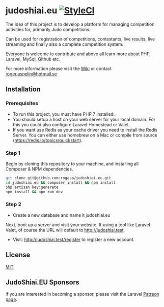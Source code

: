 # judoshiai.eu [![StyleCI](https://github.styleci.io/repos/282250229/shield?branch=master)](https://github.styleci.io/repos/282250229?branch=master)

The idea of this project is to develop a platform for managing competition activities for, primarily Judo competitions.

Can be used for registration of competitions, contestants, live results, live streaming and finally also a complete competition system.

Everyone is welcome to contribute and above all learn more about PHP, Laravel, MySql, Github etc.

For more information please visit the [Wiki](https://github.com/rogasp/judoshiai.eu/wiki) or contact roger.aspelin@hotmail.se

## Installation
### Prerequisites
* To run this project, you must have PHP 7 installed.
* You should setup a host on your web server for your local domain. For this you could also configure Laravel Homestead or Valet.
* If you want use Redis as your cache driver you need to install the Redis Server. You can either use homebrew on a Mac or compile from source (https://redis.io/topics/quickstart).
### Step 1
Begin by cloning this repository to your machine, and installing all Composer & NPM dependencies.  
```bash
git clone git@github.com:rogasp/judoshiai.eu.git
cd judoshiai.eu && composer install && npm install
php artisan key:generate
npm install && npm run dev
```
### Step 2
* Create a new database and name it judoshiai.eu

Next, boot up a server and visit your website. If using a tool like Laravel Valet, of course the URL will default to http://judoshiai.test.  

* Visit: http://judoshiai.test/register to register a new account.
## License
[MIT](https://github.com/rogasp/judoshiai.eu/blob/master/LICENSE)
## JudoShiai.EU Sponsors

If you are interested in becoming a sponsor, please visit the Laravel [Patreon page](https://patreon.com/judoshiai).


